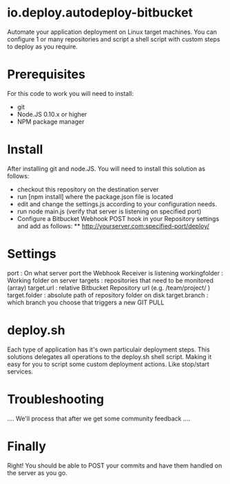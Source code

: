 io.deploy.autodeploy-bitbucket
========================
Automate your application deployment on Linux target machines. You can configure 1 or many repositories and script a shell script with custom steps to deploy as you require.


Prerequisites
=============
For this code to work you will need to install:
* git
* Node.JS 0.10.x or higher
* NPM package manager


Install
=======
After installing git and node.JS. You will need to install this solution as follows:
* checkout this repository on the destination server
* run [npm install] where the package.json file is located
* edit and change the settings.js according to your configuration needs.
* run node main.js (verify that server is listening on specified port)
* Configure a Bitbucket Webhook POST hook in your Repository settings and add as follows:
** http://yourserver.com:specified-port/deploy/

Settings
========
port            : On what server port the Webhook Receiver is listening
workingfolder   : Working folder on server
targets         : repositories that need to be monitored (array)
target.url      : relative Bitbucket Repository url (e.g.  /team/project/ )
target.folder   : absolute path of repository folder on disk
target.branch   : which branch you choose that triggers a new GIT PULL 

deploy.sh
=========
Each type of application has it's own particulair deployment steps. This solutions delegates all operations to the
deploy.sh shell script. Making it easy for you to script some custom deployment actions. Like stop/start services.

Troubleshooting
===============
.... We'll process that after we get some community feedback ....

Finally
=======
Right! You should be able to POST your commits and have them handled on the server as you go.
